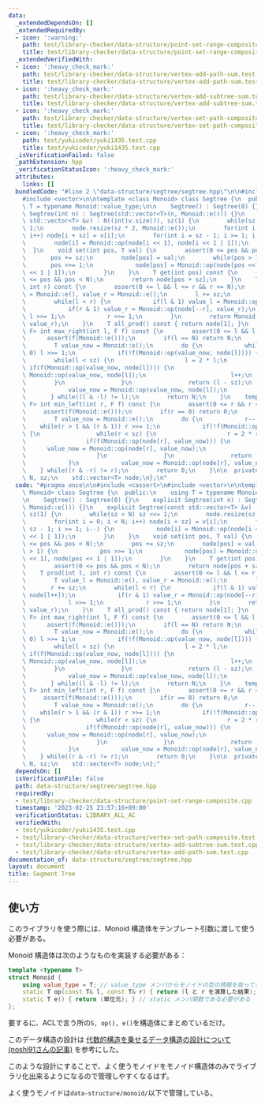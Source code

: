 ```yaml
---
data:
  _extendedDependsOn: []
  _extendedRequiredBy:
  - icon: ':warning:'
    path: test/library-checker/data-structure/point-set-range-composite.cpp
    title: test/library-checker/data-structure/point-set-range-composite.cpp
  _extendedVerifiedWith:
  - icon: ':heavy_check_mark:'
    path: test/library-checker/data-structure/vertex-add-path-sum.test.cpp
    title: test/library-checker/data-structure/vertex-add-path-sum.test.cpp
  - icon: ':heavy_check_mark:'
    path: test/library-checker/data-structure/vertex-add-subtree-sum.test.cpp
    title: test/library-checker/data-structure/vertex-add-subtree-sum.test.cpp
  - icon: ':heavy_check_mark:'
    path: test/library-checker/data-structure/vertex-set-path-composite.test.cpp
    title: test/library-checker/data-structure/vertex-set-path-composite.test.cpp
  - icon: ':heavy_check_mark:'
    path: test/yukicoder/yuki1435.test.cpp
    title: test/yukicoder/yuki1435.test.cpp
  _isVerificationFailed: false
  _pathExtension: hpp
  _verificationStatusIcon: ':heavy_check_mark:'
  attributes:
    links: []
  bundledCode: "#line 2 \"data-structure/segtree/segtree.hpp\"\n\n#include <cassert>\n\
    #include <vector>\n\ntemplate <class Monoid> class Segtree {\n  public:\n    using\
    \ T = typename Monoid::value_type;\n\n    Segtree() : Segtree(0) {}\n    explicit\
    \ Segtree(int n) : Segtree(std::vector<T>(n, Monoid::e())) {}\n    explicit Segtree(const\
    \ std::vector<T> &v) : N((int)v.size()), sz(1) {\n        while(sz < N) sz <<=\
    \ 1;\n        node.resize(sz * 2, Monoid::e());\n        for(int i = 0; i < N;\
    \ i++) node[i + sz] = v[i];\n        for(int i = sz - 1; i >= 1; i--) {\n    \
    \        node[i] = Monoid::op(node[i << 1], node[i << 1 | 1]);\n        }\n  \
    \  }\n    void set(int pos, T val) {\n        assert(0 <= pos && pos < N);\n \
    \       pos += sz;\n        node[pos] = val;\n        while(pos > 1) {\n     \
    \       pos >>= 1;\n            node[pos] = Monoid::op(node[pos << 1], node[pos\
    \ << 1 | 1]);\n        }\n    }\n    T get(int pos) const {\n        assert(0\
    \ <= pos && pos < N);\n        return node[pos + sz];\n    }\n    T prod(int l,\
    \ int r) const {\n        assert(0 <= l && l <= r && r <= N);\n        T value_l\
    \ = Monoid::e(), value_r = Monoid::e();\n        l += sz;\n        r += sz;\n\
    \        while(l < r) {\n            if(l & 1) value_l = Monoid::op(value_l, node[l++]);\n\
    \            if(r & 1) value_r = Monoid::op(node[--r], value_r);\n           \
    \ l >>= 1;\n            r >>= 1;\n        }\n        return Monoid::op(value_l,\
    \ value_r);\n    }\n    T all_prod() const { return node[1]; }\n    template <class\
    \ F> int max_right(int l, F f) const {\n        assert(0 <= l && l <= N);\n  \
    \      assert(f(Monoid::e()));\n        if(l == N) return N;\n        l += sz;\n\
    \        T value_now = Monoid::e();\n        do {\n            while((l & 1) ==\
    \ 0) l >>= 1;\n            if(!f(Monoid::op(value_now, node[l]))) {\n        \
    \        while(l < sz) {\n                    l = 2 * l;\n                   \
    \ if(f(Monoid::op(value_now, node[l]))) {\n                        value_now =\
    \ Monoid::op(value_now, node[l]);\n                        l++;\n            \
    \        }\n                }\n                return (l - sz);\n            }\n\
    \            value_now = Monoid::op(value_now, node[l]);\n            l++;\n \
    \       } while((l & -l) != l);\n        return N;\n    }\n    template <class\
    \ F> int min_left(int r, F f) const {\n        assert(0 <= r && r <= N);\n   \
    \     assert(f(Monoid::e()));\n        if(r == 0) return 0;\n        r += sz;\n\
    \        T value_now = Monoid::e();\n        do {\n            r--;\n        \
    \    while(r > 1 && (r & 1)) r >>= 1;\n            if(!f(Monoid::op(node[r], value_now)))\
    \ {\n                while(r < sz) {\n                    r = 2 * r + 1;\n   \
    \                 if(f(Monoid::op(node[r], value_now))) {\n                  \
    \      value_now = Monoid::op(node[r], value_now);\n                        r--;\n\
    \                    }\n                }\n                return ((r + 1) - sz);\n\
    \            }\n            value_now = Monoid::op(node[r], value_now);\n    \
    \    } while((r & -r) != r);\n        return 0;\n    }\n\n  private:\n    int\
    \ N, sz;\n    std::vector<T> node;\n};\n"
  code: "#pragma once\n\n#include <cassert>\n#include <vector>\n\ntemplate <class\
    \ Monoid> class Segtree {\n  public:\n    using T = typename Monoid::value_type;\n\
    \n    Segtree() : Segtree(0) {}\n    explicit Segtree(int n) : Segtree(std::vector<T>(n,\
    \ Monoid::e())) {}\n    explicit Segtree(const std::vector<T> &v) : N((int)v.size()),\
    \ sz(1) {\n        while(sz < N) sz <<= 1;\n        node.resize(sz * 2, Monoid::e());\n\
    \        for(int i = 0; i < N; i++) node[i + sz] = v[i];\n        for(int i =\
    \ sz - 1; i >= 1; i--) {\n            node[i] = Monoid::op(node[i << 1], node[i\
    \ << 1 | 1]);\n        }\n    }\n    void set(int pos, T val) {\n        assert(0\
    \ <= pos && pos < N);\n        pos += sz;\n        node[pos] = val;\n        while(pos\
    \ > 1) {\n            pos >>= 1;\n            node[pos] = Monoid::op(node[pos\
    \ << 1], node[pos << 1 | 1]);\n        }\n    }\n    T get(int pos) const {\n\
    \        assert(0 <= pos && pos < N);\n        return node[pos + sz];\n    }\n\
    \    T prod(int l, int r) const {\n        assert(0 <= l && l <= r && r <= N);\n\
    \        T value_l = Monoid::e(), value_r = Monoid::e();\n        l += sz;\n \
    \       r += sz;\n        while(l < r) {\n            if(l & 1) value_l = Monoid::op(value_l,\
    \ node[l++]);\n            if(r & 1) value_r = Monoid::op(node[--r], value_r);\n\
    \            l >>= 1;\n            r >>= 1;\n        }\n        return Monoid::op(value_l,\
    \ value_r);\n    }\n    T all_prod() const { return node[1]; }\n    template <class\
    \ F> int max_right(int l, F f) const {\n        assert(0 <= l && l <= N);\n  \
    \      assert(f(Monoid::e()));\n        if(l == N) return N;\n        l += sz;\n\
    \        T value_now = Monoid::e();\n        do {\n            while((l & 1) ==\
    \ 0) l >>= 1;\n            if(!f(Monoid::op(value_now, node[l]))) {\n        \
    \        while(l < sz) {\n                    l = 2 * l;\n                   \
    \ if(f(Monoid::op(value_now, node[l]))) {\n                        value_now =\
    \ Monoid::op(value_now, node[l]);\n                        l++;\n            \
    \        }\n                }\n                return (l - sz);\n            }\n\
    \            value_now = Monoid::op(value_now, node[l]);\n            l++;\n \
    \       } while((l & -l) != l);\n        return N;\n    }\n    template <class\
    \ F> int min_left(int r, F f) const {\n        assert(0 <= r && r <= N);\n   \
    \     assert(f(Monoid::e()));\n        if(r == 0) return 0;\n        r += sz;\n\
    \        T value_now = Monoid::e();\n        do {\n            r--;\n        \
    \    while(r > 1 && (r & 1)) r >>= 1;\n            if(!f(Monoid::op(node[r], value_now)))\
    \ {\n                while(r < sz) {\n                    r = 2 * r + 1;\n   \
    \                 if(f(Monoid::op(node[r], value_now))) {\n                  \
    \      value_now = Monoid::op(node[r], value_now);\n                        r--;\n\
    \                    }\n                }\n                return ((r + 1) - sz);\n\
    \            }\n            value_now = Monoid::op(node[r], value_now);\n    \
    \    } while((r & -r) != r);\n        return 0;\n    }\n\n  private:\n    int\
    \ N, sz;\n    std::vector<T> node;\n};"
  dependsOn: []
  isVerificationFile: false
  path: data-structure/segtree/segtree.hpp
  requiredBy:
  - test/library-checker/data-structure/point-set-range-composite.cpp
  timestamp: '2023-02-25 23:57:16+09:00'
  verificationStatus: LIBRARY_ALL_AC
  verifiedWith:
  - test/yukicoder/yuki1435.test.cpp
  - test/library-checker/data-structure/vertex-set-path-composite.test.cpp
  - test/library-checker/data-structure/vertex-add-subtree-sum.test.cpp
  - test/library-checker/data-structure/vertex-add-path-sum.test.cpp
documentation_of: data-structure/segtree/segtree.hpp
layout: document
title: Segment Tree
---
```


## 使い方
このライブラリを使う際には、Monoid 構造体をテンプレート引数に渡して使う必要がある。

Monoid 構造体は次のようなものを実装する必要がある：

```cpp
template <typename T>
struct Monoid {
    using value_type = T; // value_type メンバからモノイドの型の情報を取ってきているため、これがないとエラーになる
    static T op(const T& l, const T& r) { return (l と r を演算した結果); } // static メンバ関数である必要がある
    static T e() { return (単位元); } // static メンバ関数である必要がある
};
```

要するに、ACLで言う所の`S, op(), e()`を構造体にまとめているだけ。

このデータ構造の設計は [代数的構造を乗せるデータ構造の設計について(noshi91さんの記事)](https://noshi91.hatenablog.com/entry/2020/04/22/212649) を参考にした。

このような設計にすることで、よく使うモノイドをモノイド構造体のみでライブラリ化出来るようになるので管理しやすくなるはず。

よく使うモノイドは`data-structure/monoid/`以下で管理している。
